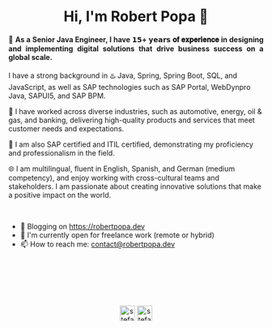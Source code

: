 <h1 align="center"> Hi, I'm Robert Popa 👋 </h1>


<h4 align="justify"> 👋 As a Senior Java Engineer, I have 𝟭𝟱+ 𝘆𝗲𝗮𝗿𝘀 𝐨𝐟 𝐞𝐱𝐩𝐞𝐫𝐢𝐞𝐧𝐜𝐞 in designing and implementing digital solutions that drive business success on a global scale. </h4>

<p>I have a strong background in ♨️ Java, Spring, Spring Boot, SQL, and JavaScript, as well as SAP technologies such as SAP Portal, WebDynpro Java, SAPUI5, and SAP BPM. 
  
🚀 I have worked across diverse industries, such as automotive, energy, oil & gas, and banking, delivering high-quality products and services that meet customer needs and expectations. 

🔰 I am also SAP certified and ITIL certified, demonstrating my proficiency and professionalism in the field. 

🌐 I am multilingual, fluent in English, Spanish, and German (medium competency), and enjoy working with cross-cultural teams and stakeholders. I am passionate about creating innovative solutions that make a positive impact on the world.
</p>

<p>&nbsp;</p>

- 🌱 Blogging on https://robertpopa.dev
- 🤝 I'm currently open for freelance work (remote or hybrid)
- 📫 How to reach me: contact@robertpopa.dev

<p>&nbsp;</p>
<p>&nbsp;</p>
<p>&nbsp;</p>

<p align="center">
<a href="https://www.linkedin.com/in/robertpopa" target="_blank"><img align="center" src="https://cdn.jsdelivr.net/npm/simple-icons@3.0.1/icons/linkedin.svg" alt="stefanfeser" height="30" width="30" /></a>
<a href="https://twitter.com/robertinho_es" target="_blank"><img align="center" src="https://cdn.jsdelivr.net/npm/simple-icons@3.0.1/icons/twitter.svg" alt="stefanfeser" height="30" width="30" /></a>  
</p>

<!--
**robertpopa/robertpopa** is a ✨ _special_ ✨ repository because its `README.md` (this file) appears on your GitHub profile.

Here are some ideas to get you started:

- 🔭 I’m currently working on ...
- 🌱 I’m currently learning ...
- 👯 I’m looking to collaborate on ...
- 🤔 I’m looking for help with ...
- 💬 Ask me about ...
- 📫 How to reach me: ...
- 😄 Pronouns: ...
- ⚡ Fun fact: ...
-->
